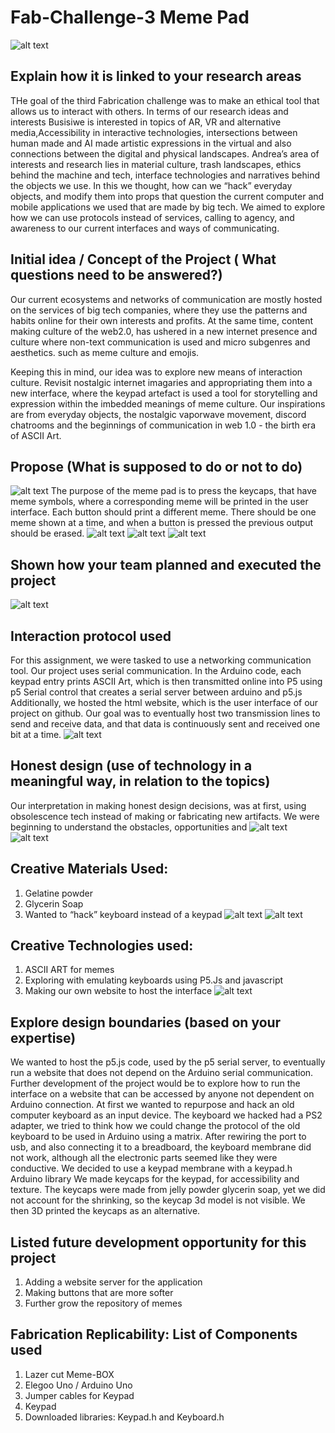 # Fab-Challenge-3 Meme Pad
![alt text](/images/333.jpg)

##  Explain how it is linked to your research areas
THe goal of the third  Fabrication challenge was to make an ethical tool that allows us to interact with others. In terms of our research ideas and interests Busisiwe is interested in topics of AR, VR and alternative media,Accessibility in interactive technologies, intersections between human made and AI made artistic expressions in the virtual and also connections between the digital and physical landscapes. Andrea’s area of interests and research lies in material culture, trash landscapes, ethics behind the machine and tech, interface technologies and narratives behind the objects we use. In this we thought, how can we “hack” everyday objects, and modify them into props that question the current computer and mobile applications we used that are made by big tech. We aimed to explore how we can use protocols instead of services, calling to agency, and awareness to our current interfaces and ways of communicating.

## Initial idea / Concept of the Project ( What questions need to be answered?)
Our current ecosystems and networks of communication are mostly hosted on the services of big tech companies, where they use the patterns and habits online for their own interests and profits. At the same time, content making culture of the web2.0, has ushered in a new internet presence and culture where non-text communication is used and micro subgenres and aesthetics.  such as meme culture and emojis.

Keeping this in mind, our idea was to explore new means of interaction culture. Revisit nostalgic internet imagaries and appropriating them into a new interface, where the keypad artefact is used a tool for storytelling and expression within the imbedded meanings of meme culture. Our inspirations are from everyday objects, the nostalgic vaporwave movement, discord chatrooms and the beginnings of communication in web 1.0 - the birth era of ASCII Art.


## Propose (What is supposed to do or not to do)
![alt text](/images/tk.gif)
The purpose of the meme pad is to press the keycaps, that have meme symbols, where a corresponding meme will be printed in the user interface. Each button should print a different meme. 
There should be one meme shown at a time, and when a button is pressed the previous output should be erased.
![alt text](/images/6.jpg)
![alt text](/images/t.jpeg)
![alt text](/images/7.jpeg)


## Shown how your team planned and executed the project
![alt text](/images/plan.JPG)

## Interaction protocol used
For this assignment, we were tasked to use a networking communication tool. Our project uses serial communication. In the Arduino code, each keypad entry prints ASCII Art, which is then transmitted online into P5 using p5 Serial control that creates a serial server between arduino and p5.js  Additionally, we hosted the html website, which is the user interface of our project on github. Our goal was to eventually host 
two transmission lines to send and receive data, and that data is continuously sent and received one bit at a time.
![alt text](/images/protocols.JPG)

## Honest design (use of technology in a meaningful way, in relation to the topics)
Our interpretation in making honest design decisions, was at first, using obsolescence tech instead of making or fabricating new artifacts. We were beginning to understand the obstacles, opportunities and 
![alt text](/images/5.jpg)
![alt text](/images/u.jpg)

## Creative Materials Used:
1. Gelatine powder 
2. Glycerin Soap
3. Wanted to “hack” keyboard instead of a keypad 
![alt text](/images/b.jpeg)
![alt text](/images/1.jpg)

##  Creative Technologies used:
1. ASCII ART for memes
2. Exploring with emulating keyboards using P5.Js and javascript
3. Making our own website to host the interface
![alt text](/images/p5shapes.gif)

##  Explore design boundaries (based on your expertise)

We wanted to host the p5.js code, used by the p5 serial server, to eventually run a website that does not depend on the Arduino serial communication. Further development of the project would be to explore how to run the interface on a website that can be accessed by anyone not dependent on Arduino connection.
At first we wanted to repurpose and hack an old computer keyboard as an input device. The keyboard we hacked had a PS2 adapter, we tried to think how we could change the protocol of the old keyboard to be used in Arduino using a matrix. After rewiring the port to usb, and also connecting it to a breadboard, the keyboard membrane did not work, although all the electronic parts seemed like they were conductive. We decided to use a keypad membrane with a keypad.h Arduino library
We made keycaps for the keypad, for accessibility and texture. The keycaps were made from jelly powder glycerin soap, yet we did not account for the shrinking, so the keycap 3d model is not visible. We then 3D printed the keycaps as an alternative. 


## Listed future development opportunity for this project
1. Adding a website server for the application
2. Making buttons that are more softer
3. Further grow the repository of memes


## Fabrication Replicability: List of Components used 
1. Lazer cut Meme-BOX
2. Elegoo Uno / Arduino Uno
3. Jumper cables for Keypad
4. Keypad 
5. Downloaded libraries: Keypad.h and Keyboard.h 



